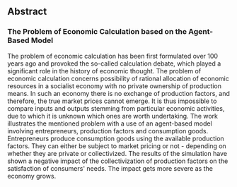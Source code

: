 ## **Abstract**

### The Problem of Economic Calculation based on the Agent-Based Model

The problem of economic calculation has been first formulated over 100 years ago and provoked the so-called calculation debate, which played a significant role in the history of economic thought. The problem of economic calculation concerns possibility of rational allocation of economic resources in a socialist economy with no private ownership of production means. In such an economy there is no exchange of production factors, and therefore, the true market prices cannot emerge. It is thus impossible to compare inputs and outputs stemming from particular economic activities, due to which it is unknown which ones are worth undertaking. The work illustrates the mentioned problem with a use of an agent-based model involving entrepreneurs, production factors and consumption goods. Entrepreneurs produce consumption goods using the available production factors. They can either be subject to market pricing or not - depending on whether they are private or collectivized. The results of the simulation have shown a negative impact of the collectivization of production factors on the satisfaction of consumers' needs. The impact gets more severe as the economy grows.
